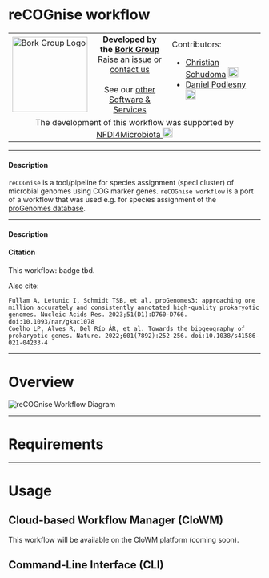 # reCOGnise workflow
<table>
  <tr width="100%">
    <td width="150px">
      <a href="https://www.bork.embl.de/"><img src="https://www.bork.embl.de/assets/img/normal_version.png" alt="Bork Group Logo" width="150px" height="auto"></a>
    </td>
    <td width="425px" align="center">
      <b>Developed by the <a href="https://www.bork.embl.de/">Bork Group</a></b><br>
      Raise an <a href="https://github.com/grp-bork/reCOGnise/issues">issue</a> or <a href="mailto:N4M@embl.de">contact us</a><br><br>
      See our <a href="https://www.bork.embl.de/services.html">other Software & Services</a>
    </td>
    <td width="500px">
      Contributors:<br>
      <ul>
        <li>
          <a href="https://github.com/cschu/">Christian Schudoma</a> <a href="https://orcid.org/0000-0003-1157-1354"><img src="https://orcid.org/assets/vectors/orcid.logo.icon.svg" alt="ORCID icon" width="20px" height="20px"></a><br>
        </li>
        <li>
          <a href="https://github.com/danielpodlesny/">Daniel Podlesny</a> <a href="https://orcid.org/0000-0002-5685-0915"><img src="https://orcid.org/assets/vectors/orcid.logo.icon.svg" alt="ORCID icon" width="20px" height="20px"></a><br>
        </li>
      </ul>
    </td>
  </tr>
  <tr>
    <td colspan="3" align="center">The development of this workflow was supported by <a href="https://www.nfdi4microbiota.de/">NFDI4Microbiota <img src="https://github.com/user-attachments/assets/1e78f65e-9828-46c0-834c-0ed12ca9d5ed" alt="NFDI4Microbiota icon" width="20px" height="20px"></a> 
</td>
  </tr>
</table>

---
#### Description
`reCOGnise` is a tool/pipeline for species assignment (specI cluster) of microbial genomes using COG marker genes. `reCOGnise workflow` is a port of a workflow that was used e.g. for species assignment of the [proGenomes database](https://progenomes.embl.de).


---
#### Description

#### Citation
This workflow: badge tbd.

Also cite:
```
Fullam A, Letunic I, Schmidt TSB, et al. proGenomes3: approaching one million accurately and consistently annotated high-quality prokaryotic genomes. Nucleic Acids Res. 2023;51(D1):D760-D766. doi:10.1093/nar/gkac1078
Coelho LP, Alves R, Del Río ÁR, et al. Towards the biogeography of prokaryotic genes. Nature. 2022;601(7892):252-256. doi:10.1038/s41586-021-04233-4
```

---
# Overview
![reCOGnise Workflow Diagram](https://raw.githubusercontent.com/grp-bork/reCOGnise/main/docs/reCOGnise_workflow.svg)

---
# Requirements

---
# Usage
## Cloud-based Workflow Manager (CloWM)
This workflow will be available on the CloWM platform (coming soon).

## Command-Line Interface (CLI)
